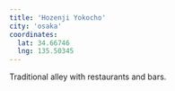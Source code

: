 ```yaml
---
title: 'Hozenji Yokocho'
city: 'osaka'
coordinates:
  lat: 34.66746
  lng: 135.50345
---
```


Traditional alley with restaurants and bars.
